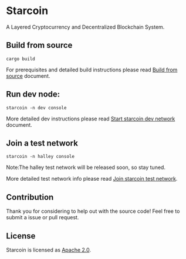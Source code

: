 # Starcoin

A Layered Cryptocurrency and Decentralized Blockchain System.

## Build from source

```shell
cargo build 
```

For prerequisites and detailed build instructions please read [Build from source](./docs/build.md) document.


## Run dev node:

```shell
starcoin -n dev console
```

More detailed dev instructions please read [Start starcoin dev network](./docs/dev_network.md) document.

## Join a test network

```shell
starcoin -n halley console
```

Note:The halley test network will be released soon, so stay tuned. 

More detailed test network info please read [Join starcoin test network](./docs/test_network.md).


## Contribution
Thank you for considering to help out with the source code! Feel free to submit a issue or pull request.

## License

Starcoin is licensed as [Apache 2.0](./LICENSE).
